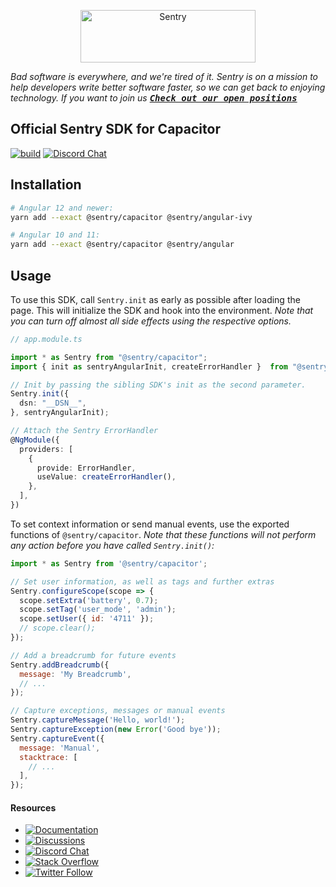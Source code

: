 <p align="center">
  <a href="https://sentry.io/?utm_source=github&utm_medium=logo" target="_blank">
    <img src="https://sentry-brand.storage.googleapis.com/sentry-wordmark-dark-280x84.png" alt="Sentry" width="280" height="84">
  </a>
</p>

_Bad software is everywhere, and we're tired of it. Sentry is on a mission to help developers write better software faster, so we can get back to enjoying technology. If you want to join us [<kbd>**Check out our open positions**</kbd>](https://sentry.io/careers/)_

## Official Sentry SDK for Capacitor
[![build](https://github.com/getsentry/sentry-capacitor/workflows/Build%20&%20Test/badge.svg?branch=main)](https://github.com/getsentry/sentry-capacitor/actions?query=branch%3Amain)
[![Discord Chat](https://img.shields.io/discord/621778831602221064?logo=discord&logoColor=ffffff&color=7389D8)](https://discord.gg/PXa5Apfe7K)

## Installation

```bash
# Angular 12 and newer:
yarn add --exact @sentry/capacitor @sentry/angular-ivy

# Angular 10 and 11:
yarn add --exact @sentry/capacitor @sentry/angular
```

## Usage

To use this SDK, call `Sentry.init` as early as possible after loading the page. This will initialize the SDK and hook into the environment. _Note that you can turn off almost all side effects using the respective options._

```typescript
// app.module.ts

import * as Sentry from "@sentry/capacitor";
import { init as sentryAngularInit, createErrorHandler }  from "@sentry/angular";

// Init by passing the sibling SDK's init as the second parameter.
Sentry.init({
  dsn: "__DSN__",
}, sentryAngularInit);

// Attach the Sentry ErrorHandler
@NgModule({
  providers: [
    {
      provide: ErrorHandler,
      useValue: createErrorHandler(),
    },
  ],
})
```

To set context information or send manual events, use the exported functions of `@sentry/capacitor`. _Note that these functions will not perform any action before you have called `Sentry.init()`:_

```javascript
import * as Sentry from '@sentry/capacitor';

// Set user information, as well as tags and further extras
Sentry.configureScope(scope => {
  scope.setExtra('battery', 0.7);
  scope.setTag('user_mode', 'admin');
  scope.setUser({ id: '4711' });
  // scope.clear();
});

// Add a breadcrumb for future events
Sentry.addBreadcrumb({
  message: 'My Breadcrumb',
  // ...
});

// Capture exceptions, messages or manual events
Sentry.captureMessage('Hello, world!');
Sentry.captureException(new Error('Good bye'));
Sentry.captureEvent({
  message: 'Manual',
  stacktrace: [
    // ...
  ],
});
```

#### Resources

* [![Documentation](https://img.shields.io/badge/documentation-sentry.io-green.svg)](https://docs.sentry.io/platforms/javascript/guides/capacitor/)
* [![Discussions](https://img.shields.io/github/discussions/getsentry/sentry-capacitor.svg)](https://github.com/getsentry/sentry-capacitor/discussions)
* [![Discord Chat](https://img.shields.io/discord/621778831602221064?logo=discord&logoColor=ffffff&color=7389D8)](https://discord.gg/PXa5Apfe7K)
* [![Stack Overflow](https://img.shields.io/badge/stack%20overflow-sentry-green.svg)](https://stackoverflow.com/questions/tagged/sentry)
* [![Twitter Follow](https://img.shields.io/twitter/follow/getsentry?label=getsentry&style=social)](https://twitter.com/intent/follow?screen_name=getsentry)
